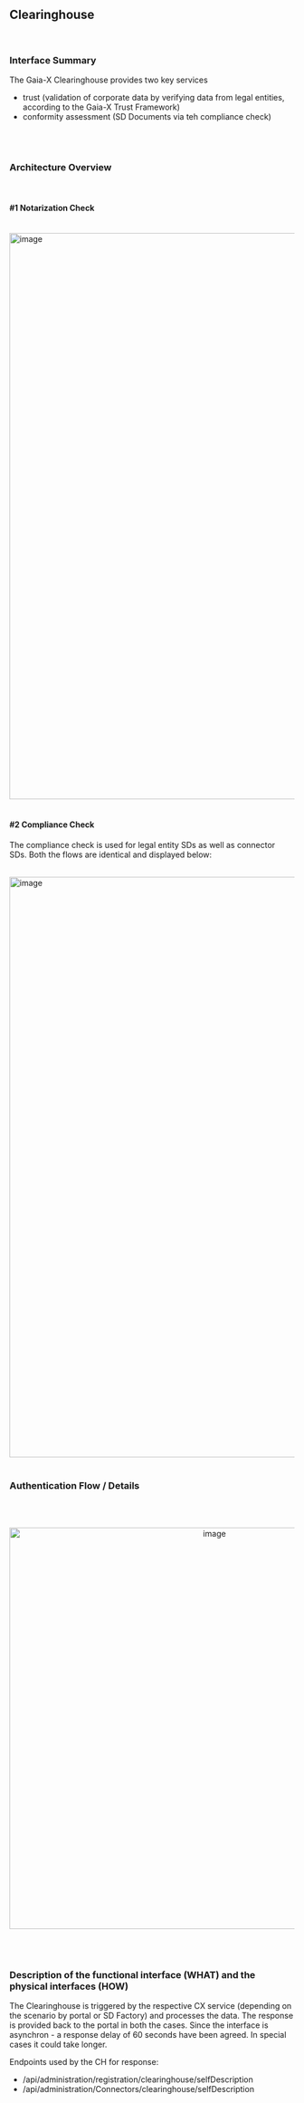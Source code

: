 ## Clearinghouse

<br>

### Interface Summary

The Gaia-X Clearinghouse provides two key services

- trust (validation of corporate data by verifying data from legal entities, according to the Gaia-X Trust Framework)
- conformity assessment (SD Documents via teh compliance check)

<br>
<br>

### Architecture Overview

<br>

#### #1 Notarization Check

<br>
<img width="1000" alt="image" src="https://user-images.githubusercontent.com/94133633/210450411-03a7c623-464c-4246-bdc9-460b98952af4.png">
<br>
<br>

#### #2 Compliance Check

The compliance check is used for legal entity SDs as well as connector SDs.
Both the flows are identical and displayed below:

<br>
<img width="1025" alt="image" src="https://github.com/catenax-ng/tx-portal-assets/assets/94133633/cba051a0-246f-494f-8dd9-db353904abc1">
<br>
<br>

### Authentication Flow / Details

<br>
<br>
<p align="center">
<img width="709" alt="image" src="https://github.com/catenax-ng/tx-portal-assets/assets/94133633/3d073212-45ee-47b4-8a4a-5561b3fccbcc">
</p>
<br>
<br>

### Description of the functional interface (WHAT) and the physical interfaces (HOW)

The Clearinghouse is triggered by the respective CX service (depending on the scenario by portal or SD Factory) and processes the data.
The response is provided back to the portal in both the cases.
Since the interface is asynchron - a response delay of 60 seconds have been agreed. In special cases it could take longer.

Endpoints used by the CH for response:

- /api/administration/registration/clearinghouse/selfDescription
- /api/administration/Connectors/clearinghouse/selfDescription

<br>
<br>
